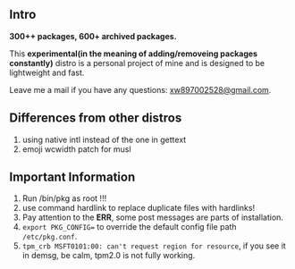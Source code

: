 ## Intro

**300++ packages, 600+ archived packages.**

This **experimental(in the meaning of adding/removeing packages constantly)** distro is a personal project of mine and is designed to be lightweight and fast.

Leave me a mail if you have any questions: xw897002528@gmail.com.

## Differences from other distros

1. using native intl instead of the one in gettext
2. emoji wcwidth patch for musl

## Important Information

1. Run /bin/pkg as root !!!
2. use command hardlink to replace duplicate files with hardlinks!
3. Pay attention to the **ERR**, some post messages are parts of installation.
4. `export PKG_CONFIG=` to override the default config file path `/etc/pkg.conf`.
5. ```tpm_crb MSFT0101:00: can't request region for resource```, if you see it in demsg, be calm, tpm2.0 is not fully working.
